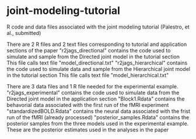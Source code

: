 # joint-modeling-tutorial
R code and data files associated with the joint modeling tutorial (Palestro, et al., submitted)

There are 2 R files and 2 text files corresponding to tutorial and application sections of the paper
  "r2jags_directional" contains the code used to simulate and sample from the Directed joint model in the tutorial section
    This file calls text file "model_directional.txt" 
  "r2jags_hierarchical" contains the code used to simulate data and sample from the Hierarchical joint model in the tutorial section
    This file calls text file "model_hierarchical.txt"
 
 There are 3 data files and 1 R file needed for the experimental example. 
  "r2jags_experimental" contains the code used to simulate data from the Directed joint model in the application section
  "Block1.Rdata" contains the behavorial data associated with the first run of the fMRI experiment
  "standardizedBOLD.Rdata" contains the neural data associated with the frist run of the fMRI (already processed)
  "posterior_samples.Rdata" contains the posterior samples from the three models used in the experimental example. These are the posterior estimates used in the analyses in the paper
 
